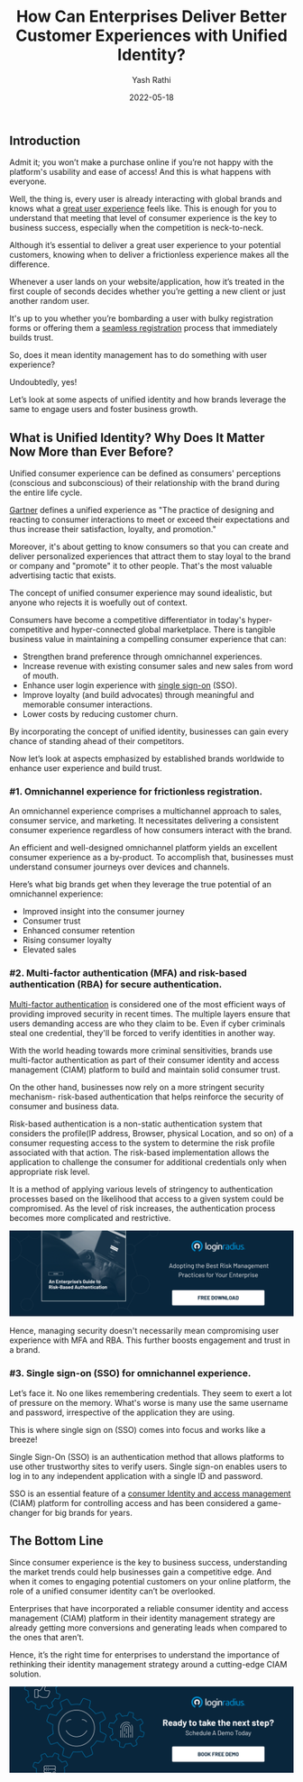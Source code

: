 ﻿---
title: "How Can Enterprises Deliver Better Customer Experiences with Unified Identity?"
date: "2022-05-18"
coverImage: "customer-interactions.jpg"
category: ["customer-experience", "unified-identity", "identity-management"]
author: "Yash Rathi"
description: "Unified identity can do wonders for a brand if a business leverages its true potential. Let’s uncover some aspects of unified identity and how brands leverage the same to engage users and foster business growth."
metadescription: "Businesses can grow and stand ahead of their competitors with a unified identity strategy. Learn how big brands leverage a unified identity for scaling growth."
metatitle: "How Unified Identity Ensures Great Customer Interactions?"
---

## Introduction

Admit it; you won’t make a purchase online if you’re not happy with the platform's usability and ease of access! And this is what happens with everyone. 

Well, the thing is, every user is already interacting with global brands and knows what a [great user experience](https://www.loginradius.com/blog/growth/4-tips-secure-frictionless-ux/) feels like. This is enough for you to understand that meeting that level of consumer experience is the key to business success, especially when the competition is neck-to-neck. 

Although it’s essential to deliver a great user experience to your potential customers, knowing when to deliver a frictionless experience makes all the difference. 

Whenever a user lands on your website/application, how it’s treated in the first couple of seconds decides whether you’re getting a new client or just another random user. 

It's up to you whether you’re bombarding a user with bulky registration forms or offering them a [seamless registration](https://www.loginradius.com/authentication/) process that immediately builds trust. 

So, does it mean identity management has to do something with user experience? 

Undoubtedly, yes! 

Let’s look at some aspects of unified identity and how brands leverage the same to engage users and foster business growth. 


## What is Unified Identity? Why Does It Matter Now More than Ever Before? 

Unified consumer experience can be defined as consumers' perceptions (conscious and subconscious) of their relationship with the brand during the entire life cycle.

[Gartner](https://www.gartner.com/en/marketing/insights/customer-experience-strategy) defines a unified experience as "The practice of designing and reacting to consumer interactions to meet or exceed their expectations and thus increase their satisfaction, loyalty, and promotion."

Moreover, it's about getting to know consumers so that you can create and deliver personalized experiences that attract them to stay loyal to the brand or company and "promote" it to other people. That's the most valuable advertising tactic that exists.

The concept of unified consumer experience may sound idealistic, but anyone who rejects it is woefully out of context. 

Consumers have become a competitive differentiator in today's hyper-competitive and hyper-connected global marketplace. There is tangible business value in maintaining a compelling consumer experience that can:



* Strengthen brand preference through omnichannel experiences.
* Increase revenue with existing consumer sales and new sales from word of mouth.
* Enhance user login experience with [single sign-on](https://www.loginradius.com/single-sign-on/) (SSO).
* Improve loyalty (and build advocates) through meaningful and memorable consumer interactions.
* Lower costs by reducing customer churn.

By incorporating the concept of unified identity, businesses can gain every chance of standing ahead of their competitors. 

Now let’s look at aspects emphasized by established brands worldwide to enhance user experience and build trust. 


### #1. Omnichannel experience for frictionless registration.

An omnichannel experience comprises a multichannel approach to sales, consumer service, and marketing. It necessitates delivering a consistent consumer experience regardless of how consumers interact with the brand.

An efficient and well-designed omnichannel platform yields an excellent consumer experience as a by-product. To accomplish that, businesses must understand consumer journeys over devices and channels.

Here’s what big brands get when they leverage the true potential of an omnichannel experience:



* Improved insight into the consumer journey
* Consumer trust
* Enhanced consumer retention
* Rising consumer loyalty
* Elevated sales


### #2. Multi-factor authentication (MFA) and risk-based authentication (RBA) for secure authentication.

[Multi-factor authentication](https://www.loginradius.com/multi-factor-authentication/) is considered one of the most efficient ways of providing improved security in recent times. The multiple layers ensure that users demanding access are who they claim to be. Even if cyber criminals steal one credential, they'll be forced to verify identities in another way. 

With the world heading towards more criminal sensitivities, brands use multi-factor authentication as part of their consumer identity and access management (CIAM) platform to build and maintain solid consumer trust.

On the other hand, businesses now rely on a more stringent security mechanism- risk-based authentication that helps reinforce the security of consumer and business data.  

Risk-based authentication is a non-static authentication system that considers the profile(IP address, Browser, physical Location, and so on) of a consumer requesting access to the system to determine the risk profile associated with that action. The risk-based implementation allows the application to challenge the consumer for additional credentials only when appropriate risk level. 

It is a method of applying various levels of stringency to authentication processes based on the likelihood that access to a given system could be compromised. As the level of risk increases, the authentication process becomes more complicated and restrictive.

[![risk-auth-gd](risk-auth-gd.png)](https://www.loginradius.com/resource/an-enterprises-guide-to-risk-based-authentication/)

Hence, managing security doesn't necessarily mean compromising user experience with MFA and RBA. This further boosts engagement and trust in a brand. 


### #3. Single sign-on (SSO) for omnichannel experience.

Let’s face it. No one likes remembering credentials. They seem to exert a lot of pressure on the memory. What's worse is many use the same username and password, irrespective of the application they are using.

This is where single sign on (SSO) comes into focus and works like a breeze! 

Single Sign-On (SSO) is an authentication method that allows platforms to use other trustworthy sites to verify users. Single sign-on enables users to log in to any independent application with a single ID and password.

SSO is an essential feature of a [consumer Identity and access management](https://www.loginradius.com/blog/identity/customer-identity-and-access-management/) (CIAM) platform for controlling access and has been considered a game-changer for big brands for years. 


## The Bottom Line

Since consumer experience is the key to business success, understanding the market trends could help businesses gain a competitive edge.  And when it comes to engaging potential customers on your online platform, the role of a unified consumer identity can’t be overlooked. 

Enterprises that have incorporated a reliable consumer identity and access management (CIAM) platform in their identity management strategy are already getting more conversions and generating leads when compared to the ones that aren’t. 

Hence, it’s the right time for enterprises to understand the importance of rethinking their identity management strategy around a cutting-edge CIAM solution. 


[![book-a-demo-loginradius-banner](../../assets/book-a-demo-loginradius.png)](https://www.loginradius.com/book-a-demo/)